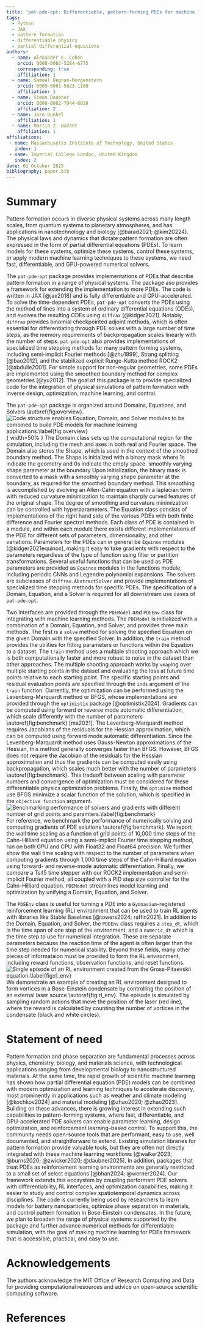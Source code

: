 ```yaml
---
title: 'pat-pde-opt: Differentiable, pattern-forming PDEs for machine learning, optimization, and control'
tags:
  - Python
  - JAX
  - pattern formation
  - differentiable physics
  - partial differential equations
authors:
  - name: Alexander E. Cohen
    orcid: 0000-0002-5284-6775
    corresponding: true
    affiliation: 1
  - name: Samuel Degnan-Morgenstern
    orcid: 0009-0001-5023-1160
    affiliation: 1
  - name: Simon Daubner
    orcid: 0000-0002-7944-6026
    affiliation: 2
  - name: Jorn Dunkel
    affiliation: 1
  - name: Martin Z. Bazant
    affiliation: 1
affiliations:
 - name: Massachusetts Institute of Technology, United States
   index: 1
 - name: Imperial College London, United Kingdom
   index: 2
date: 01 October 2025
bibliography: paper.bib
---
```


# Summary
Pattern formation occurs in diverse physical systems across many length scales, from quantum systems to planetary atmospheres, and has applications in nanotechnology and biology [@barad2021; @kim20224].
The physical laws and dynamics that dictate pattern formation are often expressed in the form of partial differential equations (PDEs).
To learn models for these systems, optimize these systems, control these systems, or apply modern machine learning techniques to these systems, we need fast, differentiable, and GPU-powered numerical solvers.

The `pat-pde-opt` package provides implementations of PDEs that describe pattern formation in a range of physical systems.
The package aso provides a framework for extending the implementation to more PDEs.
The code is written in JAX [@jax2018] and is fully differentiable and GPU-accelerated.
To solve the time-dependent PDEs, `pat-pde-opt` converts the PDEs using the method of lines into a system of ordinary differential equations (ODEs), and evolves the resulting ODEs using `diffrax` [@kidger2021]. 
Notably, `diffrax` provides binomial checkpointed adjoint methods, which is often essential for differentiating through PDE solves with a large number of time steps, as the memory requirements of backpropagation scales linearly with the number of steps.
`pat-pde-opt` also provides implementations of specialized time stepping methods for many pattern forming systems, including semi-implicit Fourier methods [@zhu1999], Strang splitting [@bao2012], and the stabilized explicit Runge-Kutta method ROCK2 [@abdulle2001].
For simple support for non-regular geometries, some PDEs are implemented using the smoothed boundary method for complex geometries [@yu2012].
The goal of this package is to provide specialized code for the integration of physical simulations of pattern formation with inverse design, optimization, machine learning, and control. 

The `pat-pde-opt` package is organized around Domains, Equations, and Solvers \autoref{fig:overview}.
![Code structure enables Equation, Domain, and Solver modules to be combined to build PDE models for machine learning applications.\label{fig:overview}](figure1_joss.png){ width=50% }
The Domain class sets up the computational region for the simulation, including the mesh and axes in both real and Fourier space.
The Domain also stores the Shape, which is used in the context of the smoothed boundary method.
The Shape is initialized with a binary mask where 1s indicate the geometry and 0s indicate the empty space. 
smoothly varying shape parameter at the boundary
Upon initialization, the binary mask is converted to a mask with a smoothly varying shape parameter at the boundary, as required for the smoothed boundary method.
This smoothing is accomplished by evolving an Allen-Cahn equation with a laplacian term with reduced curvature minimization to maintain sharply curved features of the original shape.
The degree of smoothing and curvature minimization can be controlled with hyperparameters.
The Equation class consists of implementations of the right hand side of the various PDEs with both finite difference and Fourier spectral methods. 
Each class of PDE is contained in a module, and within each module there exists different implementations of the PDE for different sets of parameters, dimensionality, and other variations.
Parameters for the PDEs can in general be `Equinox` modules [@kidger2021equinox], making it easy to take gradients with respect to the parameters regardless of the type of function using filter or partition transformations.
Several useful functions that can be used as PDE parameters are provided as `Equinox` modules in the functions module, including periodic CNNs and Legendre polynomial expansions.
The solvers are subclasses of `diffrax.AbstractSolver` and provide implementations of specialized time stepping methods for specific PDEs.
The specification of a Domain, Equation, and a Solver is required for all downstream use cases of `pat-pde-opt`.

Two interfaces are provided through the `PDEModel` and `PDEEnv` class for integrating with machine learning methods.
The `PDEModel` is initialized with a combination of a Domain, Equation, and Solver, and provides three main methods.
The first is a `solve` method for solving the specified Equation on the given Domain with the specified Solver.
In addition, the `train` method provides the utilities for fitting parameters or functions within the Equation to a dataset.
The `train` method uses a multiple shooting approach which we is both computationally faster and more robust to noise in the dataset than other approaches.
The multiple shooting approach works by `vmap`ing over multiple starting points in the dataset and evaluating the loss at future time points relative to each starting point. 
The specific starting points and residual evaluation points are specified through the `inds` argument of the `train` function.
Currently, the optimization can be performed using the Levenberg-Marquardt method or BFGS, whose implementations are provided through the `optimistix` package [@optimistix2024].
Gradients can be computed using forward or reverse mode automatic differentiation, which scale differently with the number of parameters \autoref{fig:benchmark} [ma2021].
The Levenberg-Marquardt method requires Jacobians of the residuals for the Hessian approximation, which can be computed using forward mode automatic differentiation.
Since the Levenberg-Marquardt method uses Gauss-Newton approximations of the Hessian, this method generally converges faster than BFGS. 
However, BFGS does not require the Jacobian of the residuals for the Hessian approximation and thus the gradients can be computed easily using backpropagation, which scales much better with the number of parameters \autoref{fig:benchmark}.
This tradeoff between scaling with parameter numbers and convergence of optimization must be considered for these differentiable physics optimization problems.
Finally, the `optimize` method use BFGS minimize a scalar function of the solution, which is specified in the `objective_function` argument.
![Benchmarking performance of solvers and gradients with different number of grid points and paramters.\label{fig:benchmark}](figure2_joss.png)
For reference, we benchmark the performance of numerically solving and computing gradients of PDE solutions \autoref{fig:benchmark}.
We report the wall time scaling as a function of grid points of 10,000 time steps of the Cahn-Hilliard equation using a semi-implicit Fourier time stepping method, run on both GPU and CPU with Float32 and Float64 precision.
We further show the wall time scaling with respect to the number of parameters when computing gradients through 1,000 time steps of the Cahn-Hilliard equation using forward- and reverse-mode automatic differentiation.
Finally, we compare a Tsit5 time stepper with our ROCK2 implementation and semi-implicit Fourier method, all coupled with a PID step size controller for the Cahn-Hilliard equation.
`PDEModel` streamlines model learning and optimization by unifying a Domain, Equation, and Solver.

The `PDEEnv` class is useful for turning a PDE into a `Gymnasium`-registered reinforcement learning (RL) environment that can be used to train RL agents with libraries like Stable Baselines [@towers2024; raffin2021].
In addition to the Domain, Equation, and Solver, the `PDEEnv` class requires a `step_dt`, which is the time span of one step of the environment, and a `numeric_dt` which is the time step to use for numerical integration. 
These are separate parameters because the reaction time of the agent is often larger than the time step needed for numerical stability.
Beyond these fields, many other pieces of informataion must be provided to form the RL environment, including reward functions, observation functions, and reset functions.
![Single episode of an RL environment created from the Gross-Pitaevskii equation.\label{fig:rl_env}](figure3_joss.png)
We demonstrate an example of creating an RL environment designed to form vortices in a Bose-Einstein condensate by controlling the position of an external laser source \autoref{fig:rl_env}.
The episode is simulated by sampling random actions that move the position of the laser (red line), where the reward is calculated by counting the number of vortices in the condensate (black and white circles).


# Statement of need
Pattern formation and phase separation are fundamental processes across physics, chemistry, biology, and materials science, with technological applications ranging from developmental biology to nanostructured materials. 
At the same time, the rapid growth of scientific machine learning has shown how partial differential equation (PDE) models can be combined with modern optimization and learning techniques to accelerate discovery, most prominently in applications such as weather and climate modeling [@kochkov2024] and material modeling [@zhao2020; @zhao2023]. 
Building on these advances, there is growing interest in extending such capabilities to pattern-forming systems, where fast, differentiable, and GPU-accelerated PDE solvers can enable parameter learning, design optimization, and reinforcement learning–based control.
To support this, the community needs open-source tools that are performant, easy to use, well documented, and straightforward to extend.
Existing simulation libraries for pattern formation provide valuable tools, but they are often not directly integrated with these machine learning workflows [@walker2023; @burns2020; @zwicker2020; @daubner2025].
In addition, packages that treat PDEs as reinforcement learning environments are generally restricted to a small set of select equations [@bhan2024; @werner2024].
Our framework extends this ecosystem by coupling performant PDE solvers with differentiability, RL interfaces, and optimization capabilities, making it easier to study and control complex spatiotemporal dynamics across disciplines.
The code is currently being used by researchers to learn models for battery nanoparticles, optimize phase separation in materials, and control pattern formation in Bose-Einstein condensates.
In the future, we plan to broaden the range of physical systems supported by the package and further advance numerical methods for differentiable simulation, with the goal of making machine learning for PDEs framework that is accessible, practical, and easy to use.

# Acknowledgements
The authors acknowledge the MIT Office of Research Computing and Data for providing computational resources and advice on open-source scientific computing software.

# References
